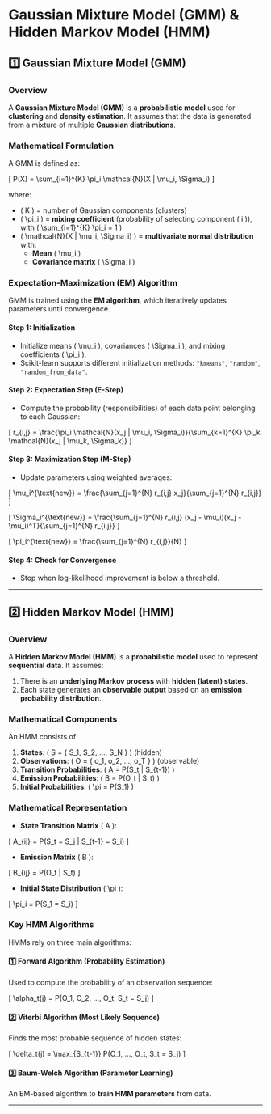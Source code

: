# **Gaussian Mixture Model (GMM) & Hidden Markov Model (HMM)**

## **1️⃣ Gaussian Mixture Model (GMM)**

### **Overview**
A **Gaussian Mixture Model (GMM)** is a **probabilistic model** used for **clustering** and **density estimation**. It assumes that the data is generated from a mixture of multiple **Gaussian distributions**.

### **Mathematical Formulation**
A GMM is defined as:

\[
P(X) = \sum_{i=1}^{K} \pi_i \mathcal{N}(X | \mu_i, \Sigma_i)
\]

where:
- \( K \) = number of Gaussian components (clusters)
- \( \pi_i \) = **mixing coefficient** (probability of selecting component \( i \)), with \( \sum_{i=1}^{K} \pi_i = 1 \)
- \( \mathcal{N}(X | \mu_i, \Sigma_i) \) = **multivariate normal distribution** with:
  - **Mean** \( \mu_i \)
  - **Covariance matrix** \( \Sigma_i \)

### **Expectation-Maximization (EM) Algorithm**
GMM is trained using the **EM algorithm**, which iteratively updates parameters until convergence.

#### **Step 1: Initialization**
- Initialize means \( \mu_i \), covariances \( \Sigma_i \), and mixing coefficients \( \pi_i \).
- Scikit-learn supports different initialization methods: `"kmeans"`, `"random"`, `"random_from_data"`.

#### **Step 2: Expectation Step (E-Step)**
- Compute the probability (responsibilities) of each data point belonging to each Gaussian:

\[
r_{i,j} = \frac{\pi_i \mathcal{N}(x_j | \mu_i, \Sigma_i)}{\sum_{k=1}^{K} \pi_k \mathcal{N}(x_j | \mu_k, \Sigma_k)}
\]

#### **Step 3: Maximization Step (M-Step)**
- Update parameters using weighted averages:

\[
\mu_i^{\text{new}} = \frac{\sum_{j=1}^{N} r_{i,j} x_j}{\sum_{j=1}^{N} r_{i,j}}
\]

\[
\Sigma_i^{\text{new}} = \frac{\sum_{j=1}^{N} r_{i,j} (x_j - \mu_i)(x_j - \mu_i)^T}{\sum_{j=1}^{N} r_{i,j}}
\]

\[
\pi_i^{\text{new}} = \frac{\sum_{j=1}^{N} r_{i,j}}{N}
\]

#### **Step 4: Check for Convergence**
- Stop when log-likelihood improvement is below a threshold.

---

## **2️⃣ Hidden Markov Model (HMM)**

### **Overview**
A **Hidden Markov Model (HMM)** is a **probabilistic model** used to represent **sequential data**. It assumes:
1. There is an **underlying Markov process** with **hidden (latent) states**.
2. Each state generates an **observable output** based on an **emission probability distribution**.

### **Mathematical Components**
An HMM consists of:
1. **States**: \( S = \{ S_1, S_2, ..., S_N \} \) (hidden)
2. **Observations**: \( O = \{ o_1, o_2, ..., o_T \} \) (observable)
3. **Transition Probabilities**: \( A = P(S_t | S_{t-1}) \)
4. **Emission Probabilities**: \( B = P(O_t | S_t) \)
5. **Initial Probabilities**: \( \pi = P(S_1) \)

### **Mathematical Representation**
- **State Transition Matrix** \( A \):

\[
A_{ij} = P(S_t = S_j | S_{t-1} = S_i)
\]

- **Emission Matrix** \( B \):

\[
B_{ij} = P(O_t | S_t)
\]

- **Initial State Distribution** \( \pi \):

\[
\pi_i = P(S_1 = S_i)
\]

### **Key HMM Algorithms**
HMMs rely on three main algorithms:

#### **1️⃣ Forward Algorithm (Probability Estimation)**
Used to compute the probability of an observation sequence:

\[
\alpha_t(j) = P(O_1, O_2, ..., O_t, S_t = S_j)
\]

#### **2️⃣ Viterbi Algorithm (Most Likely Sequence)**
Finds the most probable sequence of hidden states:

\[
\delta_t(j) = \max_{S_{t-1}} P(O_1, ..., O_t, S_t = S_j)
\]

#### **3️⃣ Baum-Welch Algorithm (Parameter Learning)**
An EM-based algorithm to **train HMM parameters** from data.

---